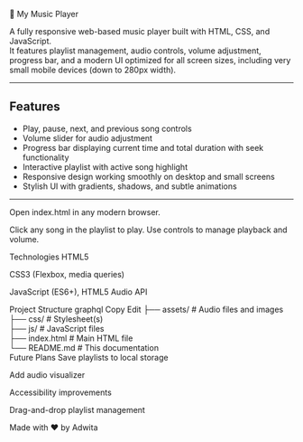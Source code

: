 🎵 My Music Player

A fully responsive web-based music player built with HTML, CSS, and JavaScript.  
It features playlist management, audio controls, volume adjustment, progress bar, and a modern UI optimized for all screen sizes, including very small mobile devices (down to 280px width).

---

## Features

- Play, pause, next, and previous song controls  
- Volume slider for audio adjustment  
- Progress bar displaying current time and total duration with seek functionality  
- Interactive playlist with active song highlight  
- Responsive design working smoothly on desktop and small screens  
- Stylish UI with gradients, shadows, and subtle animations  

---
Open index.html in any modern browser.

Click any song in the playlist to play. Use controls to manage playback and volume.

Technologies
HTML5

CSS3 (Flexbox, media queries)

JavaScript (ES6+), HTML5 Audio API

Project Structure
graphql
Copy
Edit
├── assets/            # Audio files and images  
├── css/               # Stylesheet(s)  
├── js/                # JavaScript files  
├── index.html         # Main HTML file  
└── README.md          # This documentation  
Future Plans
Save playlists to local storage

Add audio visualizer

Accessibility improvements

Drag-and-drop playlist management

Made with ❤️ by Adwita









